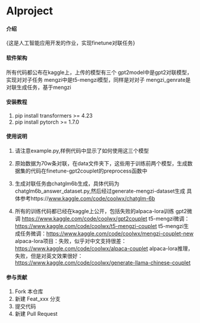 # AIproject

#### 介绍
{这是人工智能应用开发的作业，实现finetune对联任务}

#### 软件架构
所有代码都公布在kaggle上，上传的模型有三个
gpt2model中是gpt2对联模型，实现对对子任务
mengzi中是t5-mengzi模型，同样是对对子
mengzi_genrate是对联生成任务，基于mengzi


#### 安装教程

1.  pip install transformers >= 4.23
2.  pip install pytorch >= 1.7.0

#### 使用说明

1.  请注意example.py,样例代码中显示了如何使用这三个模型
2.  原始数据为70w条对联，在data文件夹下，这些用于训练前两个模型，生成数据集的代码在finetune-gpt2couplet的preprocess函数中
3.  生成对联任务由chatglm6b生成，具体代码为chatglm6b_answer_dataset.py,然后经过generate-mengzi-dataset生成
    具体参考https://www.kaggle.com/code/coolwx/chatglm-6b
           
4.  所有的训练代码都已经在kaggle上公开，包括失败的alpaca-lora训练
    gpt2微调 https://www.kaggle.com/code/coolwx/gpt2couplet
    t5-mengzi微调：https://www.kaggle.com/code/coolwx/t5-mengzi-couplet
    t5-mengzi生成任务微调：https://www.kaggle.com/code/coolwx/mengzi-couplet-new
    alpaca-lora项目：失败，似乎对中文支持很差：https://www.kaggle.com/code/coolwx/alpaca-couplet
    alpaca-lora推理，失败，但是对英文效果很好：https://www.kaggle.com/code/coolwx/generate-llama-chinese-couplet

#### 参与贡献

1.  Fork 本仓库
2.  新建 Feat_xxx 分支
3.  提交代码
4.  新建 Pull Request



